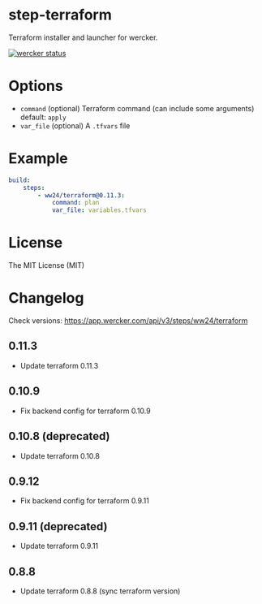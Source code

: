 # step-terraform

Terraform installer and launcher for wercker.

[![wercker status](https://app.wercker.com/status/bd2d39bbc95b4b12caeb5caa3b495660/m/master "wercker status")](https://app.wercker.com/project/byKey/bd2d39bbc95b4b12caeb5caa3b495660)

# Options

- `command` (optional) Terraform command (can include some arguments) default: `apply`
- `var_file` (optional) A `.tfvars` file

# Example

```yaml
build:
    steps:
        - ww24/terraform@0.11.3:
            command: plan
            var_file: variables.tfvars
```

# License

The MIT License (MIT)

# Changelog
Check versions: https://app.wercker.com/api/v3/steps/ww24/terraform

## 0.11.3
- Update terraform 0.11.3

## 0.10.9
- Fix backend config for terraform 0.10.9

## 0.10.8 (deprecated)
- Update terraform 0.10.8

## 0.9.12
- Fix backend config for terraform 0.9.11

## 0.9.11 (deprecated)
- Update terraform 0.9.11

## 0.8.8
- Update terraform 0.8.8 (sync terraform version)
